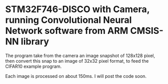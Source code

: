 # STM32F746-DISCO with Camera, running Convolutional Neural Network software from ARM CMSIS-NN library

The program take from the camera an image snapshot of 128x128 pixel, then convert this snap to an image of 32x32 pixel format, to feed the CIFAR10 example program.

Each image is processed on about 150ms. I will post the code soon.


